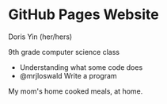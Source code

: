 # GitHub Pages Website 

Doris Yin (her/hers)

9th grade computer science class
* Understanding what some code does
* @mrjloswald Write a program 

My mom's home cooked meals, at home. 
 
